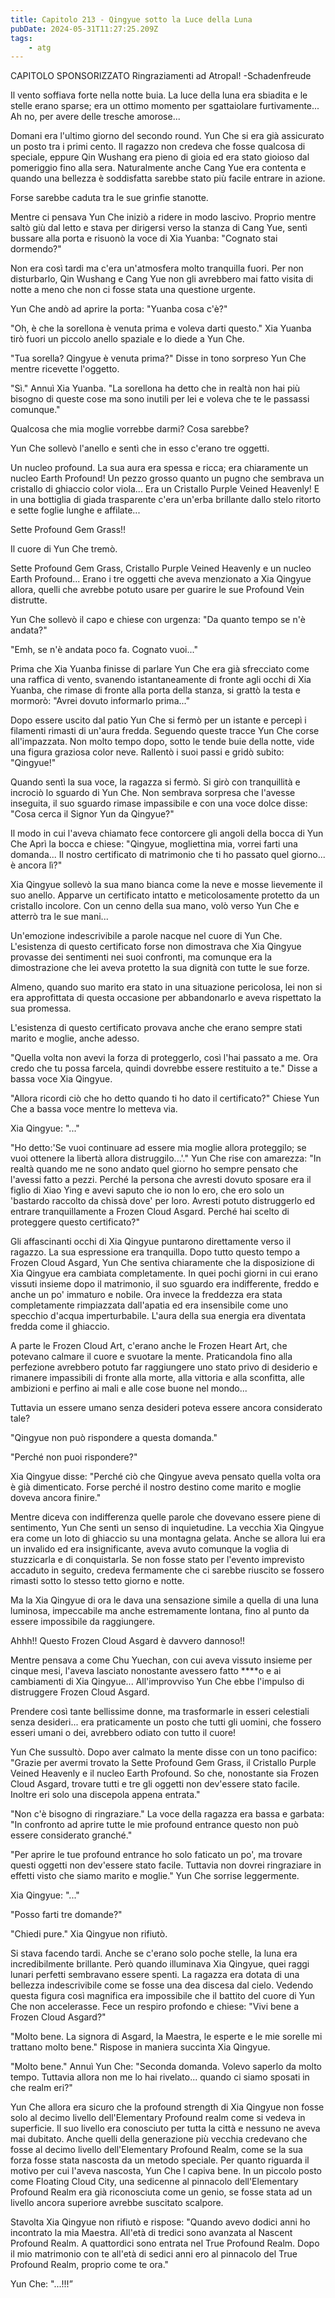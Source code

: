 ```yaml
---
title: Capitolo 213 - Qingyue sotto la Luce della Luna
pubDate: 2024-05-31T11:27:25.209Z
tags:
    - atg
---
```





CAPITOLO SPONSORIZZATO Ringraziamenti ad Atropal!
-Schadenfreude


Il vento soffiava forte nella notte buia. La luce della luna era sbiadita e le stelle erano sparse; era un ottimo momento per sgattaiolare furtivamente... Ah no, per avere delle tresche amorose...


Domani era l'ultimo giorno del secondo round. Yun Che si era già assicurato un posto tra i primi cento. Il ragazzo non credeva che fosse qualcosa di speciale, eppure Qin Wushang era pieno di gioia ed era stato gioioso dal pomeriggio fino alla sera. Naturalmente anche Cang Yue era contenta e quando una bellezza è soddisfatta sarebbe stato più facile entrare in azione.


Forse sarebbe caduta tra le sue grinfie stanotte.


Mentre ci pensava Yun Che iniziò a ridere in modo lascivo. Proprio mentre saltò giù dal letto e stava per dirigersi verso la stanza di Cang Yue, sentì bussare alla porta e risuonò la voce di Xia Yuanba: "Cognato stai dormendo?"


Non era così tardi ma c'era un'atmosfera molto tranquilla fuori. Per non disturbarlo, Qin Wushang e Cang Yue non gli avrebbero mai fatto visita di notte a meno che non ci fosse stata una questione urgente.


Yun Che andò ad aprire la porta: "Yuanba cosa c'è?"


"Oh, è che la sorellona è venuta prima e voleva darti questo." Xia Yuanba tirò fuori un piccolo anello spaziale e lo diede a Yun Che.


"Tua sorella? Qingyue è venuta prima?" Disse in tono sorpreso Yun Che mentre ricevette l'oggetto.


"Sì." Annuì Xia Yuanba. "La sorellona ha detto che in realtà non hai più bisogno di queste cose ma sono inutili per lei e voleva che te le passassi comunque."


Qualcosa che mia moglie vorrebbe darmi? Cosa sarebbe?


Yun Che sollevò l'anello e sentì che in esso c'erano tre oggetti.


Un nucleo profound. La sua aura era spessa e ricca; era chiaramente un nucleo Earth Profound! Un pezzo grosso quanto un pugno che sembrava un cristallo di ghiaccio color viola... Era un Cristallo Purple Veined Heavenly! E in una bottiglia di giada trasparente c'era un'erba brillante dallo stelo ritorto e sette foglie lunghe e affilate...


Sette Profound Gem Grass!!


Il cuore di Yun Che tremò.


Sette Profound Gem Grass, Cristallo Purple Veined Heavenly e un nucleo Earth Profound... Erano i tre oggetti che aveva menzionato a Xia Qingyue allora, quelli che avrebbe potuto usare per guarire le sue Profound Vein distrutte.


Yun Che sollevò il capo e chiese con urgenza: "Da quanto tempo se n'è andata?"


"Emh, se n'è andata poco fa. Cognato vuoi..."


Prima che Xia Yuanba finisse di parlare Yun Che era già sfrecciato come una raffica di vento, svanendo istantaneamente di fronte agli occhi di Xia Yuanba, che rimase di fronte alla porta della stanza, si grattò la testa e mormorò: "Avrei dovuto informarlo prima..."


Dopo essere uscito dal patio Yun Che si fermò per un istante e percepì i filamenti rimasti di un'aura fredda. Seguendo queste tracce Yun Che corse all'impazzata. Non molto tempo dopo, sotto le tende buie della notte, vide una figura graziosa color neve. Rallentò i suoi passi e gridò subito: "Qingyue!"


Quando sentì la sua voce, la ragazza si fermò. Si girò con tranquillità e incrociò lo sguardo di Yun Che. Non sembrava sorpresa che l'avesse inseguita, il suo sguardo rimase impassibile e con una voce dolce disse: "Cosa cerca il Signor Yun da Qingyue?"


Il modo in cui l'aveva chiamato fece contorcere gli angoli della bocca di Yun Che Aprì la bocca e chiese: "Qingyue, mogliettina mia, vorrei farti una domanda... Il nostro certificato di matrimonio che ti ho passato quel giorno... è ancora lì?"


Xia Qingyue sollevò la sua mano bianca come la neve e mosse lievemente il suo anello. Apparve un certificato intatto e meticolosamente protetto da un cristallo incolore. Con un cenno della sua mano, volò verso Yun Che e atterrò tra le sue mani...


Un'emozione indescrivibile a parole nacque nel cuore di Yun Che. L'esistenza di questo certificato forse non dimostrava che Xia Qingyue provasse dei sentimenti nei suoi confronti, ma comunque era la dimostrazione che lei aveva protetto la sua dignità con tutte le sue forze.


Almeno, quando suo marito era stato in una situazione pericolosa, lei non si era approfittata di questa occasione per abbandonarlo e aveva rispettato la sua promessa.


L'esistenza di questo certificato provava anche che erano sempre stati marito e moglie, anche adesso.


"Quella volta non avevi la forza di proteggerlo, così l'hai passato a me. Ora credo che tu possa farcela, quindi dovrebbe essere restituito a te." Disse a bassa voce Xia Qingyue.


"Allora ricordi ciò che ho detto quando ti ho dato il certificato?" Chiese Yun Che a bassa voce mentre lo metteva via.


Xia Qingyue: "..."


"Ho detto:'Se vuoi continuare ad essere mia moglie allora proteggilo; se vuoi ottenere la libertà allora distruggilo...'." Yun Che rise con amarezza: "In realtà quando me ne sono andato quel giorno ho sempre pensato che l'avessi fatto a pezzi. 
Perché la persona che avresti dovuto sposare era il figlio di Xiao Ying e avevi saputo che io non lo ero, che ero solo un 'bastardo raccolto da chissà dove' per loro. 
Avresti potuto distruggerlo ed entrare tranquillamente a Frozen Cloud Asgard. Perché hai scelto di proteggere questo certificato?"


Gli affascinanti occhi di Xia Qingyue puntarono direttamente verso il ragazzo. La sua espressione era tranquilla. Dopo tutto questo tempo a Frozen Cloud Asgard, Yun Che sentiva chiaramente che la disposizione di Xia Qingyue era cambiata completamente. In quei pochi giorni in cui erano vissuti insieme dopo il matrimonio, il suo sguardo era indifferente, freddo e anche un po' immaturo e nobile. Ora invece la freddezza era stata completamente rimpiazzata dall'apatia ed era insensibile come uno specchio d'acqua imperturbabile.
L'aura della sua energia era diventata fredda come il ghiaccio.


A parte le Frozen Cloud Art, c'erano anche le Frozen Heart Art, che potevano calmare il cuore e svuotare la mente. Praticandola fino alla perfezione avrebbero potuto far raggiungere uno stato privo di desiderio e rimanere impassibili di fronte alla morte, alla vittoria e alla sconfitta, alle ambizioni e perfino ai mali e alle cose buone nel mondo...


Tuttavia un essere umano senza desideri poteva essere ancora considerato tale?


"Qingyue non può rispondere a questa domanda."


"Perché non puoi rispondere?"


Xia Qingyue disse: "Perché ciò che Qingyue aveva pensato quella volta ora è già dimenticato.
Forse perché il nostro destino come marito e moglie doveva ancora finire."


Mentre diceva con indifferenza quelle parole che dovevano essere piene di sentimento, Yun Che sentì un senso di inquietudine. La vecchia Xia Qingyue era come un loto di ghiaccio su una montagna gelata. Anche se allora lui era un invalido ed era insignificante, aveva avuto comunque la voglia di stuzzicarla e di conquistarla. Se non fosse stato per l'evento imprevisto accaduto in seguito, credeva fermamente che ci sarebbe riuscito se fossero rimasti sotto lo stesso tetto giorno e notte.


Ma la Xia Qingyue di ora le dava una sensazione simile a quella di una luna luminosa, impeccabile ma anche estremamente lontana, fino al punto da essere impossibile da raggiungere.


Ahhh!! Questo Frozen Cloud Asgard è davvero dannoso!!


Mentre pensava a come Chu Yuechan, con cui aveva vissuto insieme per cinque mesi, l'aveva lasciato nonostante avessero fatto ****o e ai cambiamenti di Xia Qingyue... All'improvviso Yun Che ebbe l'impulso di distruggere Frozen Cloud Asgard.


Prendere così tante bellissime donne, ma trasformarle in esseri celestiali senza desideri... era praticamente un posto che tutti gli uomini, che fossero esseri umani o dei, avrebbero odiato con tutto il cuore!


Yun Che sussultò. Dopo aver calmato la mente disse con un tono pacifico: "Grazie per avermi trovato la Sette Profound Gem Grass, il Cristallo Purple Veined Heavenly e il nucleo Earth Profound. So che, nonostante sia Frozen Cloud Asgard, trovare tutti e tre gli oggetti non dev'essere stato facile. Inoltre eri solo una discepola appena entrata."


"Non c'è bisogno di ringraziare." La voce della ragazza era bassa e garbata: "In confronto ad aprire tutte le mie profound entrance questo non può essere considerato granché."


"Per aprire le tue profound entrance ho solo faticato un po', ma trovare questi oggetti non dev'essere stato facile. Tuttavia non dovrei ringraziare in effetti visto che siamo marito e moglie." Yun Che sorrise leggermente.


Xia Qingyue: "..."


"Posso farti tre domande?"


"Chiedi pure." Xia Qingyue non rifiutò.


Si stava facendo tardi. Anche se c'erano solo poche stelle, la luna era incredibilmente brillante. Però quando illuminava Xia Qingyue, quei raggi lunari perfetti sembravano essere spenti. La ragazza era dotata di una bellezza indescrivibile come se fosse una dea discesa dal cielo. Vedendo questa figura così magnifica era impossibile che il battito del cuore di Yun Che non accelerasse. Fece un respiro profondo e chiese: "Vivi bene a Frozen Cloud Asgard?"


"Molto bene. La signora di Asgard, la Maestra, le esperte e le mie sorelle mi trattano molto bene." Rispose in maniera succinta Xia Qingyue.


"Molto bene." Annuì Yun Che: "Seconda domanda. Volevo saperlo da molto tempo. Tuttavia allora non me lo hai rivelato... quando ci siamo sposati in che realm eri?"


Yun Che allora era sicuro che la profound strength di Xia Qingyue non fosse solo al decimo livello dell'Elementary Profound realm come si vedeva in superficie.
Il suo livello era conosciuto per tutta la città e nessuno ne aveva mai dubitato. Anche quelli della generazione più vecchia credevano che fosse al decimo livello dell'Elementary Profound Realm, come se la sua forza fosse stata nascosta da un metodo speciale. 
Per quanto riguarda il motivo per cui l'aveva nascosta, Yun Che l capiva bene. In un piccolo posto come Floating Cloud City, una sedicenne al pinnacolo dell'Elementary Profound Realm era già riconosciuta come un genio, se fosse stata ad un livello ancora superiore avrebbe suscitato scalpore.


Stavolta Xia Qingyue non rifiutò e rispose: "Quando avevo dodici anni ho incontrato la mia Maestra.
All'età di tredici sono avanzata al Nascent Profound Realm. A quattordici sono entrata nel True Profound Realm. Dopo il mio matrimonio con te all'età di sedici anni ero al pinnacolo del True Profound Realm, proprio come te ora."


Yun Che: "...!!!”





